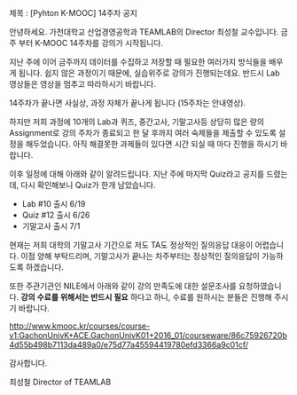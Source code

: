 제목 : [Pyhton K-MOOC] 14주차 공지

안녕하세요. 가천대학교 산업경영공학과 TEAMLAB의 Director 최성철 교수입니다.
금주 부터 K-MOOC 14주차를 강의가 시작됩니다.

지난 주에 이어 금주까지 데이터를 수집하고 저장할 때 필요한 여러가지 방식들을 배우게 됩니다.
쉽지 않은 과정이기 때문에, 실습위주로 강의가 진행되는데요.
반드시 Lab 영상들은 영상을 멈추고 따라하시기 바랍니다.

14주차가 끝나면 사실상, 과정 자체가 끝나게 됩니다 (15주차는 안내영상).

하지만 저희 과정에 10개의 Lab과 퀴즈, 중간고사, 기말고사등 상당히 많은 량의 Assignment로 강의 주차가 종료되고 한 달 후까지 여러 숙제들을 제출할 수 있도록 설정을 해두었습니다.
아직 해결못한 과제들이 있다면 시간 되실 때 마다 진행을 하시기 바랍니다.

이후 일정에 대해 아래와 같이 알려드립니다.
지난 주에 마지막 Quiz라고 공지를 드렸는데, 다시 확인해보니 Quiz가 한개 남았습니다.

- Lab #10 출시 6/19
- Quiz #12 출시 6/26
- 기말고사 출시 7/1

현재는 저희 대학의 기말고사 기간으로 저도 TA도 정상적인 질의응답 대응이 어렵습니다.
이점 양해 부탁드리며, 기말고사가 끝나는 차주부터는 정상적인 질의응답이 가능하도록 하겠습니다.

또한 주관기관인 NILE에서 아래와 같이 강의 만족도에 대한 설문조사를 요청하였습니다.
**강의 수료를 위해서는 반드시 필요**  하다고 하니, 수료를 원하시는 분들은 진행해 주시기 바랍니다.

http://www.kmooc.kr/courses/course-v1:GachonUnivK+ACE.GachonUnivK01+2016_01/courseware/86c75926720b4d55b498b7113da489a0/e75d77a45594419780efd3366a9c01cf/

감사합니다.

최성철 Director of TEAMLAB